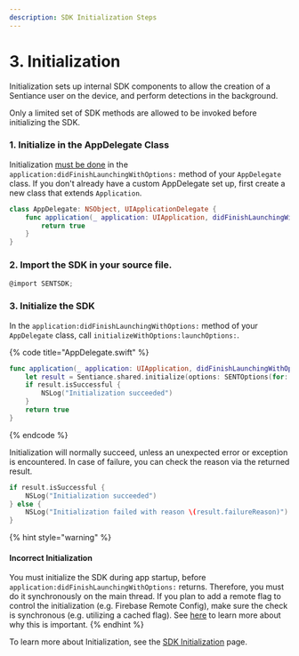 ```yaml
---
description: SDK Initialization Steps
---
```


# 3. Initialization

Initialization sets up internal SDK components to allow the creation of a Sentiance user on the device, and perform detections in the background.&#x20;

Only a limited set of SDK methods are allowed to be invoked before initializing the SDK.

### 1. Initialize in the AppDelegate Class

Initialization [must be done](../../appendix/sdk-initialization.md#why-initialize-in-the-application-appdelegate-class) in the `application:didFinishLaunchingWithOptions:` method of your `AppDelegate` class. If you don't already have a custom AppDelegate set up, first create a new class that extends `Application`.

```swift
class AppDelegate: NSObject, UIApplicationDelegate {
    func application(_ application: UIApplication, didFinishLaunchingWithOptions launchOptions: [UIApplication.LaunchOptionsKey : Any]? = nil) -> Bool {   
        return true
    }
}
```

### 2. Import the SDK in your source file.

```objectivec
@import SENTSDK;
```

### 3. Initialize the SDK

In the `application:didFinishLaunchingWithOptions:` method of your `AppDelegate` class, call `initializeWithOptions:launchOptions:`.

{% code title="AppDelegate.swift" %}
```swift
func application(_ application: UIApplication, didFinishLaunchingWithOptions launchOptions: [UIApplication.LaunchOptionsKey : Any]? = nil) -> Bool {   
    let result = Sentiance.shared.initialize(options: SENTOptions(for: .appLaunch))
    if result.isSuccessful {
        NSLog("Initialization succeeded")
    }
    return true
}
```
{% endcode %}

Initialization will normally succeed, unless an unexpected error or exception is encountered. In case of failure, you can check the reason via the returned result.

```swift
if result.isSuccessful {
    NSLog("Initialization succeeded")
} else {
    NSLog("Initialization failed with reason \(result.failureReason)")
}
```

{% hint style="warning" %}
#### Incorrect Initialization

You must initialize the SDK during app startup, before `application:didFinishLaunchingWithOptions:` returns. Therefore, you must do it synchronously on the main thread. If you plan to add a remote flag to control the initialization (e.g. Firebase Remote Config), make sure the check is synchronous (e.g. utilizing a cached flag). See [here](../../appendix/sdk-initialization.md#why-initialize-in-the-application-appdelegate-class) to learn more about why this is important.
{% endhint %}

To learn more about Initialization, see the [SDK Initialization](../../appendix/sdk-initialization.md) page.
